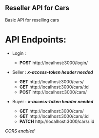 
## Reseller API for Cars

Basic API for reselling cars

# API Endpoints:

 - Login : 
	 -  **POST**   http://localhost:3000/login/
   
 - Seller :  ***x-access-token header needed***
	 -  **GET**      http://localhost:3000/cars/
	 - **GET**      http://localhost:3000/cars/:id
	 - **POST**   http://localhost:3000/cars/
                  
 - Buyer :   ***x-access-token header needed***
	 - **GET**     http://localhost:3000/cars/
	 - **GET**      http://localhost:3000/cars/:id
	 -  **PATCH**  http://localhost:3000/cars/:id

*CORS enabled*